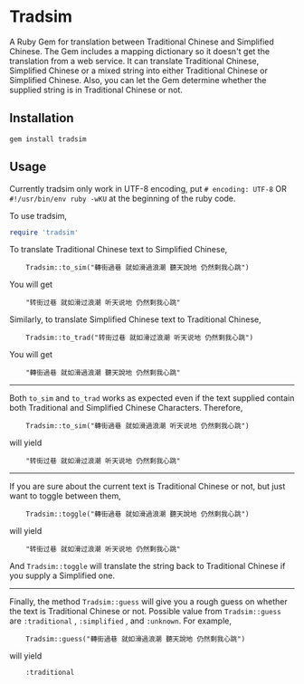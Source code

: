 # Tradsim

A Ruby Gem for translation between Traditional Chinese and Simplified Chinese. The Gem includes a mapping dictionary so it doesn't get the translation from a web service. It can translate Traditional Chinese, Simplified Chinese or a mixed string into either Traditional Chinese or Simplified Chinese. Also, you can let the Gem determine whether the supplied string is in Traditional Chinese or not.

## Installation

    gem install tradsim

## Usage

Currently tradsim only work in UTF-8 encoding, put `# encoding: UTF-8` OR `#!/usr/bin/env ruby -wKU` at the beginning of the ruby code.

To use tradsim,

```ruby		
require 'tradsim'
```

To translate Traditional Chinese text to Simplified Chinese,

		Tradsim::to_sim("轉街過巷 就如滑過浪潮 聽天說地 仍然剩我心跳")

You will get

		"转街过巷 就如滑过浪潮 听天说地 仍然剩我心跳"

Similarly, to translate Simplified Chinese text to Traditional Chinese,

		Tradsim::to_trad("转街过巷 就如滑过浪潮 听天说地 仍然剩我心跳")

You will get

		"轉街過巷 就如滑過浪潮 聽天說地 仍然剩我心跳"

 ---

Both `to_sim` and `to_trad` works as expected even if the text supplied contain both Traditional and Simplified Chinese Characters. Therefore,

		Tradsim::to_sim("轉街過巷 就如滑過浪潮 听天说地 仍然剩我心跳")

will yield

		"转街过巷 就如滑过浪潮 听天说地 仍然剩我心跳"		

 ---

If you are sure about the current text is Traditional Chinese or not, but just want to toggle between them,

		Tradsim::toggle("轉街過巷 就如滑過浪潮 聽天說地 仍然剩我心跳")

will yield

		"转街过巷 就如滑过浪潮 听天说地 仍然剩我心跳"

And `Tradsim::toggle` will translate the string back to Traditional Chinese if you supply a Simplified one.

 ---

Finally, the method `Tradsim::guess` will give you a rough guess on whether the text is Traditional Chinese or not. Possible value from `Tradsim::guess` are `:traditional` , `:simplified` , and `:unknown`. For example,

		Tradsim::guess("轉街過巷 就如滑過浪潮 聽天說地 仍然剩我心跳")

will yield
		
		:traditional
